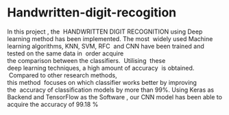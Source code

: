 # Handwritten-digit-recogition
In this project , the  HANDWRITTEN DIGIT RECOGNITION using Deep learning method has been implemented.
The most  widely used Machine learning algorithms, KNN, SVM, RFC  and CNN have been trained and tested on the same data in  order acquire the comparison between the classifiers.
 Utilising  these deep learning techniques, a high amount of accuracy  is obtained.
 Compared to other research methods, this method  focuses on which classifier works better by improving the  accuracy of classification models by more than 99%.
Using Keras as Backend and TensorFlow as the Software , our CNN model has been able to acquire the accuracy of 99.18 %
